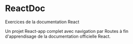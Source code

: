 # ReactDoc
Exercices de la documentation React

Un projet React-app complet avec navigation par Routes à fin d'apprendisage de la documentation officielle React.
